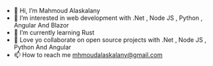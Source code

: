 - 👋 Hi, I’m Mahmoud Alaskalany
- 👀 I’m interested in web development with .Net , Node JS , Python , Angular And Blazor
- 🌱 I’m currently learning Rust 
- 💞️ Love yo collaborate on open source projects with .Net , Node JS , Python And Angular
- 📫 How to reach me mhmoudalaskalany@gmail.com

<!---
mhmoudalaskalany/mhmoudalaskalany is a ✨ special ✨ repository because its `README.md` (this file) appears on your GitHub profile.
You can click the Preview link to take a look at your changes.
--->
